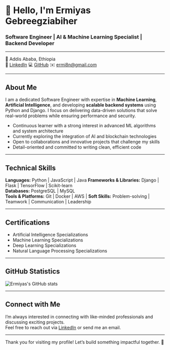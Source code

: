# 👋 Hello, I'm Ermiyas Gebreegziabiher  
### Software Engineer | AI & Machine Learning Specialist | Backend Developer

---

📍 Addis Ababa, Ethiopia  
🔗 [LinkedIn](https://www.linkedin.com/in/ermiyas-gebreegziabiher-262321224)
💻 [GitHub](https://github.com/Ermi1223)
✉️ ermi8n@gmail.com  

---

## About Me

I am a dedicated Software Engineer with expertise in **Machine Learning**, **Artificial Intelligence**, and developing **scalable backend systems** using Python and Django. I focus on delivering data-driven solutions that solve real-world problems while ensuring performance and security.

- Continuous learner with a strong interest in advanced ML algorithms and system architecture  
- Currently exploring the integration of AI and blockchain technologies  
- Open to collaborations and innovative projects that challenge my skills  
- Detail-oriented and committed to writing clean, efficient code  

---

## Technical Skills

**Languages:** Python | JavaScript | Java
**Frameworks & Libraries:** Django | Flask | TensorFlow | Scikit-learn  
**Databases:** PostgreSQL | MySQL  
**Tools & Platforms:** Git | Docker | AWS |
**Soft Skills:** Problem-solving | Teamwork | Communication | Leadership

---

## Certifications

- Artificial Intelligence Specializations
- Machine Learning Specializations 
- Deep Learning Specializations  
- Natural Language Processing Specializations  
 

---

## GitHub Statistics

![Ermiyas's GitHub stats](https://github-readme-stats.vercel.app/api?username=Ermi1223&show_icons=true&theme=radical)

---

## Connect with Me

I’m always interested in connecting with like-minded professionals and discussing exciting projects.  
Feel free to reach out via [LinkedIn](https://www.linkedin.com/in/ermiyas-gebreegziabiher-262321224) or send me an email.

---

Thank you for visiting my profile! Let’s build something impactful together. 🚀
